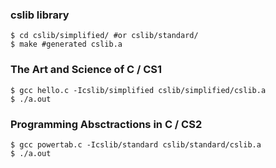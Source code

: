 ### cslib library
```shell
$ cd cslib/simplified/ #or cslib/standard/
$ make #generated cslib.a
```

### The Art and Science of C / CS1
```shell
$ gcc hello.c -Icslib/simplified cslib/simplified/cslib.a
$ ./a.out 
```
### Programming Absctractions in C / CS2
```shell
$ gcc powertab.c -Icslib/standard cslib/standard/cslib.a
$ ./a.out
```
